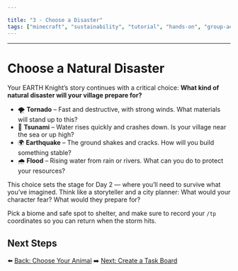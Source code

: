 ```yaml
---

title: "3 - Choose a Disaster"
tags: ["minecraft", "sustainability", "tutorial", "hands-on", "group-activity"]
---
```

-------------------------------------------

# Choose a Natural Disaster

Your EARTH Knight’s story continues with a critical choice: **What kind of natural disaster will your village prepare for?**

* 🌪 **Tornado** – Fast and destructive, with strong winds. What materials will stand up to this?
* 🌊 **Tsunami** – Water rises quickly and crashes down. Is your village near the sea or up high?
* 🌍 **Earthquake** – The ground shakes and cracks. How will you build something stable?
* 🌧 **Flood** – Rising water from rain or rivers. What can you do to protect your resources?

This choice sets the stage for Day 2 — where you’ll need to survive what you’ve imagined. Think like a storyteller and a city planner: What would your character fear? What would they prepare for?

Pick a biome and safe spot to shelter, and make sure to record your `/tp` coordinates so you can return when the storm hits.

## Next Steps

⬅️ [Back: Choose Your Animal](/sustainability_lab/Day-1/01_choose_animal)
➡️ [Next: Create a Task Board](/sustainability_lab/Day-1/03_task_board)
